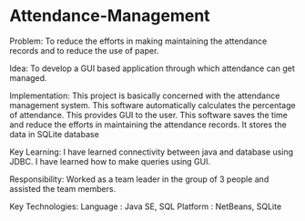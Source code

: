 # Attendance-Management

Problem:	To reduce the efforts in making maintaining the attendance records and to reduce the use of paper.

Idea:		To develop a GUI based application through which attendance can get managed.

Implementation:	This project is basically concerned with the attendance management system. This software automatically calculates the percentage of attendance. This provides GUI 		  to the user. This software saves the time and reduce the efforts in maintaining the attendance records. It stores the data in SQLite database

Key Learning:   I have learned connectivity between java and database using JDBC. I have learned how to make queries using GUI.

Responsibility: Worked as a team leader in the group of 3 people and assisted the team members.

Key Technologies:
		Language	: Java SE, SQL
		Platform	: NetBeans, SQLite
